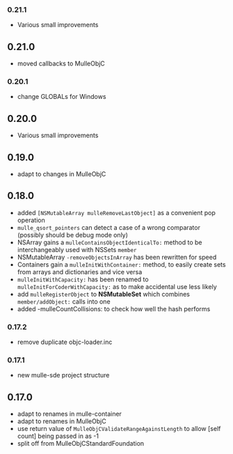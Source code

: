 ### 0.21.1

* Various small improvements

## 0.21.0

* moved callbacks to MulleObjC


### 0.20.1

* change GLOBALs for Windows

## 0.20.0

* Various small improvements


## 0.19.0

* adapt to changes in MulleObjC


## 0.18.0

* added `[NSMutableArray mulleRemoveLastObject]` as a convenient pop operation
* `mulle_qsort_pointers` can detect a case of a wrong comparator (possibly should be debug mode only)
* NSArray gains a `mulleContainsObjectIdenticalTo:` method to be interchangeably used with NSSets `member`
* NSMutableArray `-removeObjectsInArray` has been rewritten for speed
* Containers gain a `mulleInitWithContainer:` method, to easily create sets from arrays and dictionaries and vice versa
* `mulleInitWithCapacity:` has been renamed to `mulleInitForCoderWithCapacity:` as to make accidental use less likely
* add `mulleRegisterObject` to **NSMutableSet** which combines `member/addObject:` calls into one
* added -mulleCountCollisions: to check how well the hash performs


### 0.17.2

* remove duplicate objc-loader.inc

### 0.17.1

* new mulle-sde project structure

## 0.17.0

* adapt to renames in mulle-container
* adapt to renames in MulleObjC
* use return value of `MulleObjCValidateRangeAgainstLength` to allow [self count] being passed in as -1
* split off from MulleObjCStandardFoundation
